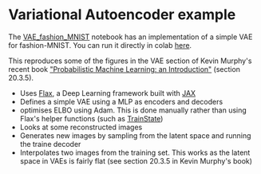 # Variational Autoencoder example


The [VAE_fashion_MNIST](VAE_fashion_MNIST.ipynb) notebook has an implementation of a simple VAE for fashion-MNIST. You can run it directly in colab [here](https://colab.research.google.com/github/jeremiecoullon/vae_example/blob/main/VAE_fashion_MNIST.ipynb).

This reproduces some of the figures in the VAE section of Kevin Murphy's recent book ["Probabilistic Machine Learning: an Introduction"](https://probml.github.io/pml-book/book1.html) (section 20.3.5).

- Uses [Flax](https://flax.readthedocs.io/en/latest/), a Deep Learning framework built with [JAX](https://jax.readthedocs.io/en/latest/)
- Defines a simple VAE using a MLP as encoders and decoders
- optimises ELBO using Adam. This is done manually rather than using Flax's helper functions (such as [TrainState](https://flax.readthedocs.io/en/latest/_modules/flax/training/train_state.html))
- Looks at some reconstructed images
- Generates new images by sampling from the latent space and running the traine decoder
- Interpolates two images from the training set. This works as the latent space in VAEs is fairly flat (see section 20.3.5 in Kevin Murphy's book)
